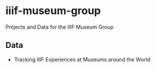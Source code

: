 # iiif-museum-group

Projects and Data for the IIIF Museum Group

## Data

  - Tracking IIIF Experiences at Museums around the World
